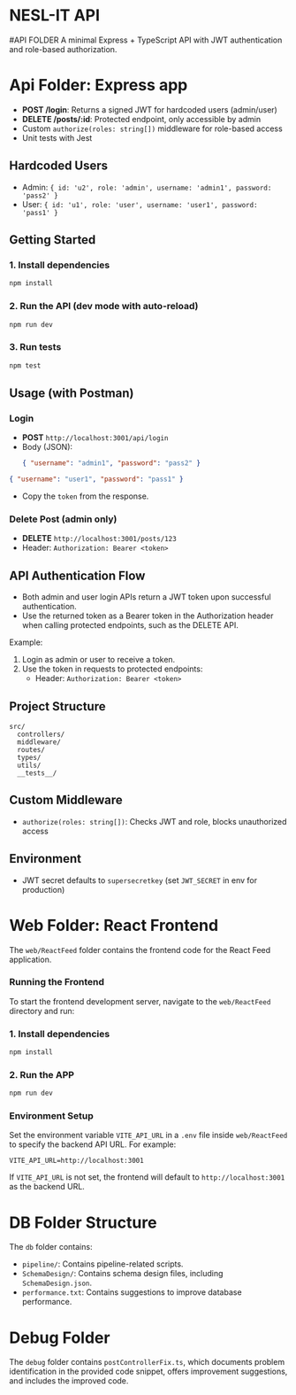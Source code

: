 # NESL-IT API
#API FOLDER
A minimal Express + TypeScript API with JWT authentication and role-based authorization.

# Api Folder: Express app
- **POST /login**: Returns a signed JWT for hardcoded users (admin/user)
- **DELETE /posts/:id**: Protected endpoint, only accessible by admin
- Custom `authorize(roles: string[])` middleware for role-based access
- Unit tests with Jest

## Hardcoded Users
- Admin: `{ id: 'u2', role: 'admin', username: 'admin1', password: 'pass2' }`
- User: `{ id: 'u1', role: 'user', username: 'user1', password: 'pass1' }`

## Getting Started

### 1. Install dependencies
```sh
npm install
```

### 2. Run the API (dev mode with auto-reload)
```sh
npm run dev
```

### 3. Run tests
```sh
npm test
```

## Usage (with Postman)

### Login
- **POST** `http://localhost:3001/api/login`
- Body (JSON):
  ```json
  { "username": "admin1", "password": "pass2" }
  ```
 ```json 
 { "username": "user1", "password": "pass1" }
 ```

- Copy the `token` from the response.

### Delete Post (admin only)
- **DELETE** `http://localhost:3001/posts/123`
- Header: `Authorization: Bearer <token>`

## API Authentication Flow
- Both admin and user login APIs return a JWT token upon successful authentication.
- Use the returned token as a Bearer token in the Authorization header when calling protected endpoints, such as the DELETE API.

Example:
1. Login as admin or user to receive a token.
2. Use the token in requests to protected endpoints:
   - Header: `Authorization: Bearer <token>`

## Project Structure
```
src/
  controllers/
  middleware/
  routes/
  types/
  utils/
  __tests__/
```

## Custom Middleware
- `authorize(roles: string[])`: Checks JWT and role, blocks unauthorized access

## Environment
- JWT secret defaults to `supersecretkey` (set `JWT_SECRET` in env for production)

# Web Folder: React Frontend

The `web/ReactFeed` folder contains the frontend code for the React Feed application.

### Running the Frontend

To start the frontend development server, navigate to the `web/ReactFeed` directory and run:

### 1. Install dependencies
```sh
npm install
```

### 2. Run the APP
```sh
npm run dev
```

### Environment Setup

Set the environment variable `VITE_API_URL` in a `.env` file inside `web/ReactFeed` to specify the backend API URL. For example:

```
VITE_API_URL=http://localhost:3001
```

If `VITE_API_URL` is not set, the frontend will default to `http://localhost:3001` as the backend URL.

# DB Folder Structure

The `db` folder contains:
- `pipeline/`: Contains pipeline-related scripts.
- `SchemaDesign/`: Contains schema design files, including `SchemaDesign.json`.
- `performance.txt`: Contains suggestions to improve database performance.

# Debug Folder

The `debug` folder contains `postControllerFix.ts`, which documents problem identification in the provided code snippet, offers improvement suggestions, and includes the improved code.



